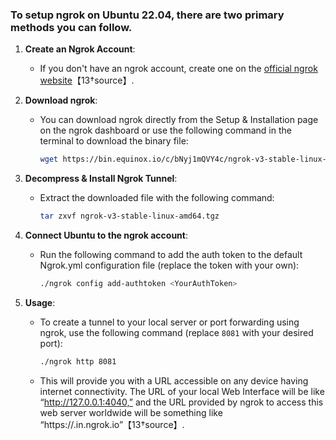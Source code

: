 ### To setup ngrok on Ubuntu 22.04, there are two primary methods you can follow.


1. **Create an Ngrok Account**:
   - If you don't have an ngrok account, create one on the [official ngrok website](https://dashboard.ngrok.com)【13†source】.

2. **Download ngrok**:
   - You can download ngrok directly from the Setup & Installation page on the ngrok dashboard or use the following command in the terminal to download the binary file:
     ```bash
     wget https://bin.equinox.io/c/bNyj1mQVY4c/ngrok-v3-stable-linux-amd64.tgz
     ```
3. **Decompress & Install Ngrok Tunnel**:
   - Extract the downloaded file with the following command:
     ```bash
     tar zxvf ngrok-v3-stable-linux-amd64.tgz
     ```
4. **Connect Ubuntu to the ngrok account**:
   - Run the following command to add the auth token to the default Ngrok.yml configuration file (replace the token with your own):
     ```bash
     ./ngrok config add-authtoken <YourAuthToken>
     ```
5. **Usage**:
   - To create a tunnel to your local server or port forwarding using ngrok, use the following command (replace `8081` with your desired port):
     ```bash
     ./ngrok http 8081 
     ```
   - This will provide you with a URL accessible on any device having internet connectivity. The URL of your local Web Interface will be like “http://127.0.0.1:4040,” and the URL provided by ngrok to access this web server worldwide will be something like “https://<random-hash>.in.ngrok.io”【13†source】.
